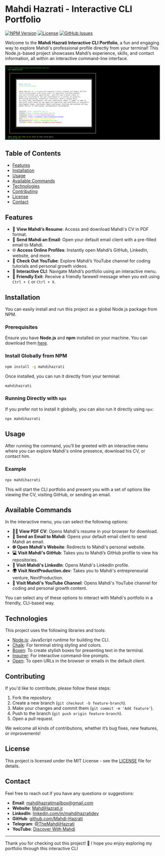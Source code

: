 # Mahdi Hazrati - Interactive CLI Portfolio

[![NPM Version](https://img.shields.io/npm/v/mahdihazrati)](https://www.npmjs.com/package/mahdihazrati)
[![License](https://img.shields.io/github/license/mahdi-hazrati/cli-portfolio)](https://github.com/Mahdi-Hazrati/cli-portfolio/blob/main/LICENSE)
[![GitHub Issues](https://img.shields.io/github/issues/mahdi-hazrati/cli-portfolio)](https://github.com/Mahdi-Hazrati/cli-portfolio/issues)

Welcome to the **Mahdi Hazrati Interactive CLI Portfolio**, a fun and engaging way to explore Mahdi's professional profile directly from your terminal! This Node.js-based project showcases Mahdi’s experience, skills, and contact information, all within an interactive command-line interface.

![Screen Shot](Screenshot.png)



## Table of Contents

- [Features](#features)
- [Installation](#installation)
- [Usage](#usage)
- [Available Commands](#available-commands)
- [Technologies](#technologies)
- [Contributing](#contributing)
- [License](#license)
- [Contact](#contact)

## Features

- 📝 **View Mahdi’s Resume**: Access and download Mahdi's CV in PDF format.
- 📧 **Send Mahdi an Email**: Open your default email client with a pre-filled email to Mahdi.
- 🌐 **Access Online Profiles**: Instantly open Mahdi’s GitHub, LinkedIn, website, and more.
- 🎥 **Check Out YouTube**: Explore Mahdi’s YouTube channel for coding tutorials and personal growth videos.
- 🚀 **Interactive CLI**: Navigate Mahdi’s portfolio using an interactive menu.
- 👋 **Friendly Exit**: Receive a friendly farewell message when you exit using `Ctrl + C` or `Ctrl + X`.

## Installation

You can easily install and run this project as a global Node.js package from NPM.

### Prerequisites

Ensure you have **Node.js** and **npm** installed on your machine. You can download them [here](https://nodejs.org/en/download/).

### Install Globally from NPM

```bash
npm install -g mahdihazrati
```

Once installed, you can run it directly from your terminal:

```bash
mahdihazrati
```

### Running Directly with `npx`

If you prefer not to install it globally, you can also run it directly using `npx`:

```bash
npx mahdihazrati
```

## Usage

After running the command, you’ll be greeted with an interactive menu where you can explore Mahdi's online presence, download his CV, or contact him.

### Example

```bash
npx mahdihazrati
```

This will start the CLI portfolio and present you with a set of options like viewing the CV, visiting GitHub, or sending an email.

## Available Commands

In the interactive menu, you can select the following options:

- **👨‍💻 View PDF CV**: Opens Mahdi's resume in your browser for download.
- **📧 Send an Email to Mahdi**: Opens your default email client to send Mahdi an email.
- **🌐 Open Mahdi's Website**: Redirects to Mahdi's personal website.
- **💻 Visit Mahdi's GitHub**: Takes you to Mahdi’s GitHub profile to view his repositories.
- **🔗 Visit Mahdi's LinkedIn**: Opens Mahdi's LinkedIn profile.
- **🌍 Visit NextProduction.dev**: Takes you to Mahdi's entrepreneurial venture, NextProduction.
- **🎥 Visit Mahdi's YouTube Channel**: Opens Mahdi's YouTube channel for coding and personal growth content.

You can select any of these options to interact with Mahdi's portfolio in a friendly, CLI-based way.

## Technologies

This project uses the following libraries and tools:

- [Node.js](https://nodejs.org/): JavaScript runtime for building the CLI.
- [Chalk](https://github.com/chalk/chalk): For terminal string styling and colors.
- [Boxen](https://github.com/sindresorhus/boxen): To create stylish boxes for presenting text in the terminal.
- [Inquirer](https://github.com/SBoudrias/Inquirer.js): For interactive command-line prompts.
- [Open](https://github.com/sindresorhus/open): To open URLs in the browser or emails in the default client.

## Contributing

If you'd like to contribute, please follow these steps:

1. Fork the repository.
2. Create a new branch (`git checkout -b feature-branch`).
3. Make your changes and commit them (`git commit -m 'Add feature'`).
4. Push to the branch (`git push origin feature-branch`).
5. Open a pull request.

We welcome all kinds of contributions, whether it’s bug fixes, new features, or improvements!

## License

This project is licensed under the MIT License - see the [LICENSE](https://github.com/Mahdi-Hazrati/cli-portfolio/blob/main/LICENSE) file for details.

## Contact

Feel free to reach out if you have any questions or suggestions:

- **Email**: [mahdihazratimailbox@gmail.com](mailto:mahdihazratimailbox@gmail.com)
- **Website**: [MahdiHazrati.ir](https://mahdihazrati.ir)
- **LinkedIn**: [linkedin.com/in/mahdihazratidev](https://linkedin.com/in/mahdihazratidev)
- **GitHub**: [github.com/Mahdi-Hazrati](https://github.com/Mahdi-Hazrati)
- **Telegram**: [@TheMahdiiHazrati](https://t.me/TheMahdiiHazrati)
- **YouTube**: [Discover With Mahdi](https://youtube.com/@DiscoverWithMahdi)

---

Thank you for checking out this project! 🚀 I hope you enjoy exploring my portfolio through this interactive CLI